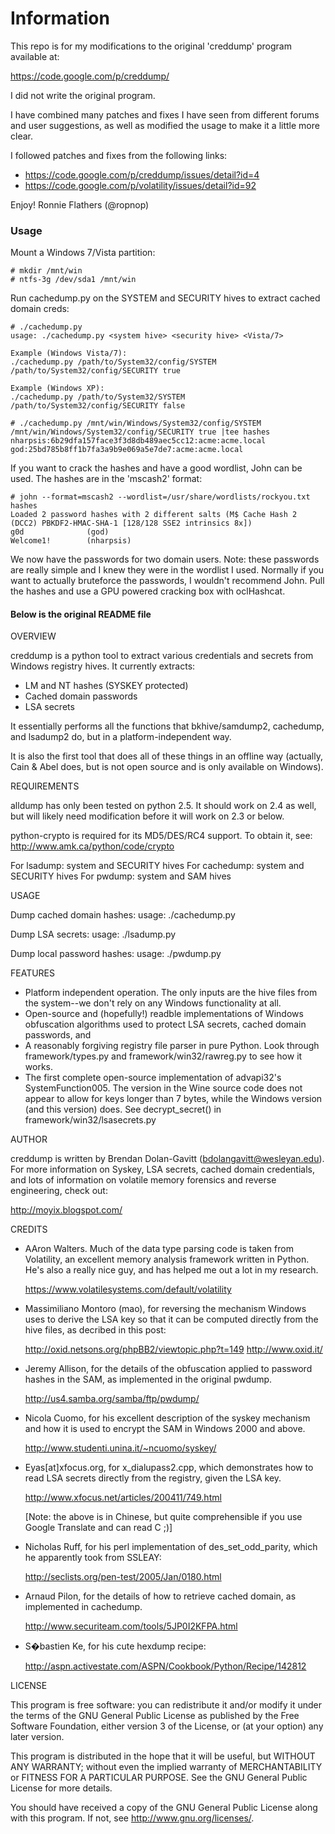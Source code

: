 # Information
This repo is for my modifications to the original 'creddump' program available
at: 

https://code.google.com/p/creddump/

I did not write the original program. 

I have combined many patches and fixes I have seen from different forums and
user suggestions, as well as modified the usage to make it a little more clear.

I followed patches and fixes from the following links:

* https://code.google.com/p/creddump/issues/detail?id=4
* https://code.google.com/p/volatility/issues/detail?id=92

Enjoy!
Ronnie Flathers (@ropnop)


### Usage
Mount a Windows 7/Vista partition:
```
# mkdir /mnt/win
# ntfs-3g /dev/sda1 /mnt/win
```

Run cachedump.py on the SYSTEM and SECURITY hives to extract cached domain creds:
```
# ./cachedump.py
usage: ./cachedump.py <system hive> <security hive> <Vista/7>

Example (Windows Vista/7):
./cachedump.py /path/to/System32/config/SYSTEM /path/to/System32/config/SECURITY true

Example (Windows XP):
./cachedump.py /path/to/System32/SYSTEM /path/to/System32/config/SECURITY false

# ./cachedump.py /mnt/win/Windows/System32/config/SYSTEM /mnt/win/Windows/System32/config/SECURITY true |tee hashes
nharpsis:6b29dfa157face3f3d8db489aec5cc12:acme:acme.local
god:25bd785b8ff1b7fa3a9b9e069a5e7de7:acme:acme.local
```

If you want to crack the hashes and have a good wordlist, John can be used. The hashes are in the 'mscash2' format:
```
# john --format=mscash2 --wordlist=/usr/share/wordlists/rockyou.txt hashes
Loaded 2 password hashes with 2 different salts (M$ Cache Hash 2 (DCC2) PBKDF2-HMAC-SHA-1 [128/128 SSE2 intrinsics 8x])
g0d              (god)
Welcome1!        (nharpsis)
```

We now have the passwords for two domain users. Note: these passwords are really simple and I knew they were in the wordlist I used. Normally if you want to actually bruteforce the passwords, I wouldn't recommend John. Pull the hashes and use a GPU powered cracking box with oclHashcat.


#### Below is the original README file


OVERVIEW

creddump is a python tool to extract various credentials and secrets from
Windows registry hives. It currently extracts:
* LM and NT hashes (SYSKEY protected)
* Cached domain passwords
* LSA secrets

It essentially performs all the functions that bkhive/samdump2,
cachedump, and lsadump2 do, but in a platform-independent way.

It is also the first tool that does all of these things in an offline
way (actually, Cain & Abel does, but is not open source and is only
available on Windows).

REQUIREMENTS

alldump has only been tested on python 2.5. It should work on 2.4 as
well, but will likely need modification before it will work on 2.3 or
below.

python-crypto is required for its MD5/DES/RC4 support. To obtain it,
see: http://www.amk.ca/python/code/crypto

For lsadump: system and SECURITY hives
For cachedump: system and SECURITY hives
For pwdump: system and SAM hives

USAGE

Dump cached domain hashes:
  usage: ./cachedump.py <system hive> <security hive>

Dump LSA secrets:
  usage: ./lsadump.py <system hive> <security hive>

Dump local password hashes:
  usage: ./pwdump.py <system hive> <SAM hive>

FEATURES

* Platform independent operation. The only inputs are the hive files
  from the system--we don't rely on any Windows functionality at all.
* Open-source and (hopefully!) readble implementations of Windows
  obfuscation algorithms used to protect LSA secrets, cached domain
  passwords, and 
* A reasonably forgiving registry file parser in pure Python. Look
  through framework/types.py and framework/win32/rawreg.py to see how it
  works.
* The first complete open-source implementation of advapi32's
  SystemFunction005. The version in the Wine source code does not
  appear to allow for keys longer than 7 bytes, while the Windows
  version (and this version) does. See decrypt_secret() in
  framework/win32/lsasecrets.py

AUTHOR

creddump is written by Brendan Dolan-Gavitt (bdolangavitt@wesleyan.edu).
For more information on Syskey, LSA secrets, cached domain credentials,
and lots of information on volatile memory forensics and reverse
engineering, check out:

http://moyix.blogspot.com/

CREDITS
* AAron Walters. Much of the data type parsing code is taken from
  Volatility, an excellent memory analysis framework written in Python.
  He's also a really nice guy, and has helped me out a lot in my
  research.
  
  https://www.volatilesystems.com/default/volatility

* Massimiliano Montoro (mao), for reversing the mechanism Windows uses
  to derive the LSA key so that it can be computed directly from the
  hive files, as decribed in this post:
  
  http://oxid.netsons.org/phpBB2/viewtopic.php?t=149
  http://www.oxid.it/
  
* Jeremy Allison, for the details of the obfuscation applied to password
  hashes in the SAM, as implemented in the original pwdump.
  
  http://us4.samba.org/samba/ftp/pwdump/

* Nicola Cuomo, for his excellent description of the syskey mechanism
  and how it is used to encrypt the SAM in Windows 2000 and above.

  http://www.studenti.unina.it/~ncuomo/syskey/

* Eyas[at]xfocus.org, for x_dialupass2.cpp, which demonstrates how to
  read LSA secrets directly from the registry, given the LSA key.

  http://www.xfocus.net/articles/200411/749.html

  [Note: the above is in Chinese, but quite comprehensible if you use
   Google Translate and can read C ;)]

* Nicholas Ruff, for his perl implementation of des_set_odd_parity,
  which he apparently took from SSLEAY:

  http://seclists.org/pen-test/2005/Jan/0180.html

* Arnaud Pilon, for the details of how to retrieve cached domain, as
  implemented in cachedump.

  http://www.securiteam.com/tools/5JP0I2KFPA.html

* S�bastien Ke, for his cute hexdump recipe:

  http://aspn.activestate.com/ASPN/Cookbook/Python/Recipe/142812

LICENSE

This program is free software: you can redistribute it and/or modify
it under the terms of the GNU General Public License as published by
the Free Software Foundation, either version 3 of the License, or
(at your option) any later version.

This program is distributed in the hope that it will be useful,
but WITHOUT ANY WARRANTY; without even the implied warranty of
MERCHANTABILITY or FITNESS FOR A PARTICULAR PURPOSE.  See the
GNU General Public License for more details.

You should have received a copy of the GNU General Public License
along with this program.  If not, see <http://www.gnu.org/licenses/>.
